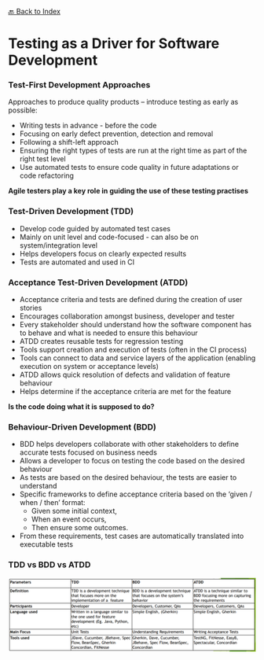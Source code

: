 [🔙 Back to Index](../index.md)

# Testing as a Driver for Software Development

### Test-First Development Approaches
Approaches to produce quality products – introduce testing as early as possible:

* Writing tests in advance - before the code
* Focusing on early defect prevention, detection and removal
* Following a shift-left approach
* Ensuring the right types of tests are run at the right time as part of the right test level
* Use automated tests to ensure code quality in future adaptations or code refactoring

**Agile testers play a key role in guiding the use of these testing practises**

### Test-Driven Development (TDD)
* Develop code guided by automated test cases
* Mainly on unit level and code-focused - can also be on system/integration level
* Helps developers focus on clearly expected results
* Tests are automated and used in CI

### Acceptance Test-Driven Development (ATDD)
* Acceptance criteria and tests are defined during the creation of user stories
* Encourages collaboration amongst business, developer and tester
* Every stakeholder should understand how the software component has to behave and what is needed to ensure this behaviour
* ATDD creates reusable tests for regression testing
* Tools support creation and execution of tests (often in the CI process)
* Tools can connect to data and service layers of the application (enabling execution on system or acceptance levels)
* ATDD allows quick resolution of defects and validation of feature behaviour
* Helps determine if the acceptance criteria are met for the feature

**Is the code doing what it is supposed to do?**

### Behaviour-Driven Development (BDD)
* BDD helps developers collaborate with other stakeholders to define accurate tests focused on business needs
* Allows a developer to focus on testing the code based on the desired behaviour
* As tests are based on the desired behaviour, the tests are easier to understand
* Specific frameworks to define acceptance criteria based on the ‘given / when / then’
  format:
  * Given some initial context,
  * When an event occurs,
  * Then ensure some outcomes.
* From these requirements, test cases are automatically translated into executable tests


### TDD vs BDD vs ATDD
![image12.png](assets/image12.png)
